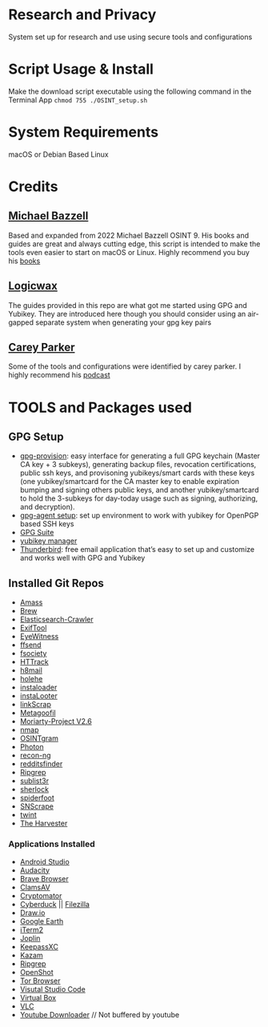 # Research and Privacy
 System set up for research and use using secure tools and configurations
# Script Usage & Install 
Make the download script executable using the following command in the Terminal App
`chmod 755 ./OSINT_setup.sh`

# System Requirements 
macOS or Debian Based Linux

# Credits
## [Michael Bazzell](https://inteltechniques.com/) 
Based and expanded from 2022 Michael Bazzell OSINT 9. His books and guides are great and always cutting edge, this script is intended to make the tools even easier to start on macOS or Linux. Highly recommend you buy his [books](https://inteltechniques.com/books.html)

## [Logicwax](https://github.com/Logicwax)
The guides provided in this repo are what got me started using GPG and Yubikey. They are introduced here though you should consider using an air-gapped separate system when generating your gpg key pairs

## [Carey Parker](https://firewallsdontstopdragons.com/)
Some of the tools and configurations were identified by carey parker. I highly recommend his [podcast](https://firewallsdontstopdragons.com/podcast/)

# TOOLS and Packages used
## GPG Setup
- [gpg-provision](https://github.com/Logicwax/gpg-provision): easy interface for generating a full GPG keychain (Master CA key + 3 subkeys), generating backup files, revocation certifications, public ssh keys, and provisoning yubikeys/smart cards with these keys (one yubikey/smartcard for the CA master key to enable expiration bumping and signing others public keys, and another yubikey/smartcard to hold the 3-subkeys for day-today usage such as signing, authorizing, and decryption).
- [gpg-agent setup](): set up environment to work with yubikey for OpenPGP based SSH keys
- [GPG Suite](https://gpgtools.org/)
- [yubikey manager](yubikey-manager)
- [Thunderbird](https://www.thunderbird.net/en-US/thunderbird/all/): free email application that’s easy to set up and customize and works well with GPG and Yubikey
## Installed Git Repos
- [Amass](https://github.com/OWASP/Amass)
- [Brew](https://brew.sh)
- [Elasticsearch-Crawler](https://github.com/AmIJesse/Elasticsearch-Crawler)
- [ExifTool](https://github.com/pandastream/libimage-exiftool-perl-9.27)
- [EyeWitness](https://github.com/ChrisTruncer/EyeWitness)
- [ffsend](https://github.com/timvisee/ffsend)
- [fsociety](https://github.com/Manisso/fsociety)
- [HTTrack](https://www.httrack.com/)
- [h8mail](https://github.com/khast3x/h8mail)
- [holehe](https://github.com/megadose/holehe)
- [instaloader](https://instaloader.github.io/)
- [instaLooter](https://github.com/althonos/InstaLooter)
- [linkScrap](https://github.com/NickSanzotta/linkScrape.git)
- [Metagoofil](https://github.com/opsdisk/metagoofil)
- [Moriarty-Project V2.6](https://github.com/AzizKpln/Moriarty-Project)
- [nmap](https://nmap.org/)
- [OSINTgram](https://github.com/Datalux/Osintgram.git)
- [Photon](https://github.com/s0md3v/Photon)
- [recon-ng](https://github.com/lanmaster53/recon-ng)
- [redditsfinder](https://github.com/Fitzy1293/redditsfinder)
- [Ripgrep](https://github.com/BurntSushi/ripgrep)
- [sublist3r](https://github.com/aboul3la/Sublist3r)
- [sherlock](https://github.com/sherlock-project/sherlock)
- [spiderfoot](https://github.com/smicallef/spiderfoot)
- [SNScrape](https://github.com/JustAnotherArchivist/snscrape)
- [twint](https://github.com/twintproject/twint)
- [The Harvester](https://github.com/laramies/theHarvester)


### Applications Installed
- [Android Studio](https://developer.android.com/studio)
- [Audacity](https://www.audacityteam.org/)
- [Brave Browser](https://brave.com/)
- [ClamsAV](https://www.clamav.net/)
- [Cryptomator](https://cryptomator.org/)
- [Cyberduck](https://cyberduck.io/) || [Filezilla](https://filezilla-project.org/)
- [Draw.io](https://draw.io)
- [Google Earth](https://www.google.com/earth/versions/#earth-pro)
- [iTerm2](https://iterm2.com/)
- [Joplin](https://joplinapp.org/)
- [KeepassXC](https://keepassxc.org/)
- [Kazam](https://launchpad.net/kazam)
- [Ripgrep](https://github.com/BurntSushi/ripgrep)
- [OpenShot](https://www.openshot.org/)
- [Tor Browser](https://www.torproject.org/)
- [Visutal Studio Code](https://code.visualstudio.com/)
- [Virtual Box](https://www.virtualbox.org/)
- [VLC](https://www.videolan.org/vlc/index.html)
- [Youtube Downloader](https://github.com/yt-dlp/yt-dlp) // Not buffered by youtube
